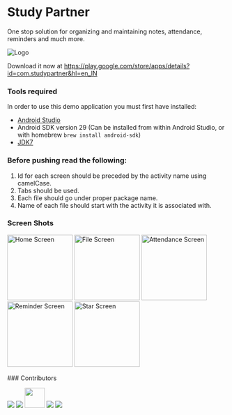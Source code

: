 # Study Partner
One stop solution for organizing and maintaining notes, attendance, reminders and much more.

![Logo](https://github.com/krayong/Study_Partner/blob/master/app/src/main/app_logo-playstore.png)

Download it now at https://play.google.com/store/apps/details?id=com.studypartner&hl=en_IN

### Tools required
In order to use this demo application you must first have installed:
* [Android Studio](https://developer.android.com/studio/index.html)
* Android SDK version 29 (Can be installed from within Android Studio, or with homebrew `brew install android-sdk`)
* [JDK7](http://www.oracle.com/technetwork/java/javase/downloads/jdk7-downloads-1880260.html)

### Before pushing read the following:

1. Id for each screen should be preceded by the activity name using camelCase.
2. Tabs should be used.
3. Each file should go under proper package name.
4. Name of each file should start with the activity it is associated with.

### Screen Shots
<p float="left">
	<img src="https://github.com/krayong/Study_Partner/blob/master/Home%20Screen.jpg" alt="Home Screen" width="150">
	<img src="https://github.com/krayong/Study_Partner/blob/master/File%20Screen.jpg" alt="File Screen" width="150">
	<img src="https://github.com/krayong/Study_Partner/blob/master/Attendance%20Screen.jpg" alt="Attendance Screen" width="150">
	<img src="https://github.com/krayong/Study_Partner/blob/master/Reminder%20Screen.jpg" alt="Reminder Screen" width="150">
	<img src="https://github.com/krayong/Study_Partner/blob/master/Star%20Screen.jpg" alt="Star Screen" width="150">
</p>
### Contributors
<p float="left">
	<img src="https://avatars.githubusercontent.com/u/35189722?s=52&v=4">
	<img src="https://avatars.githubusercontent.com/u/42269590?s=52&v=4">
	<img src="https://avatars.githubusercontent.com/u/76524156?s=52&v=4" width="46" height="46">
	<img src="https://avatars.githubusercontent.com/u/76584243?s=52&v=4">
	<img src="https://avatars.githubusercontent.com/u/78471522?s=52&v=4">
